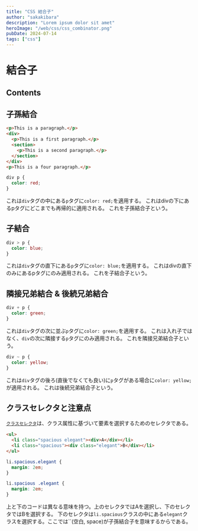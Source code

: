 ```yaml
---
title: "CSS 結合子"
author: "sakakibara"
description: "Lorem ipsum dolor sit amet"
heroImage: "/web/css/css_combinator.png"
pubDate: 2024-07-14
tags: ["css"]
---
```


# 結合子

## Contents

## 子孫結合

```html
<p>This is a paragraph.</p>
<div>
  <p>This is a first paragraph.</p>
  <section>
    <p>This is a second paragraph.</p>
  </section>
</div>
<p>This is a four paragraph.</p>
```

```css
div p {
  color: red;
}
```

これは`div`タグの中にある`p`タグに`color: red;`を適用する。
これはdivの下にあるpタグにどこまでも再帰的に適用される。
これを子孫結合子という。

## 子結合

```css
div > p {
  color: blue;
}
```

これは`div`タグの直下にある`p`タグに`color: blue;`を適用する。
これはdivの直下のみにあるpタグにのみ適用される。
これを子結合子という。

## 隣接兄弟結合 & 後続兄弟結合

```css
div + p {
  color: green;
}
```

これは`div`タグの次に並ぶ`p`タグに`color: green;`を適用する。
これは入れ子ではなく、`div`の次に隣接する`p`タグにのみ適用される。
これを隣接兄弟結合子という。

```css
div ~ p {
  color: yellow;
}
```

これは`div`タグの後ろ(直後でなくても良い)に`p`タグがある場合に`color: yellow;`が適用される。
これは後続兄弟結合子という。

## クラスセレクタと注意点

[`クラスセレクタ`](https://developer.mozilla.org/ja/docs/Web/CSS/Class_selectors)は、クラス属性に基づいて要素を選択するためのセレクタである。

```html
<ul>
  <li class="spacious elegant"><div>A</div></li>
  <li class="spacious"><div class="elegant">B</div></li>
</ul>
```

```css
li.spacious.elegant {
  margin: 2em;
}

li.spacious .elegant {
  margin: 2em;
}
```

上と下のコードは異なる意味を持つ。上のセレクタではAを選択し、下のセレクタではBを選択する。
下のセレクタは`li.spacious`クラスの中にある`elegant`クラスを選択する。ここでは``(空白, space)が子孫結合子を意味するからである。
